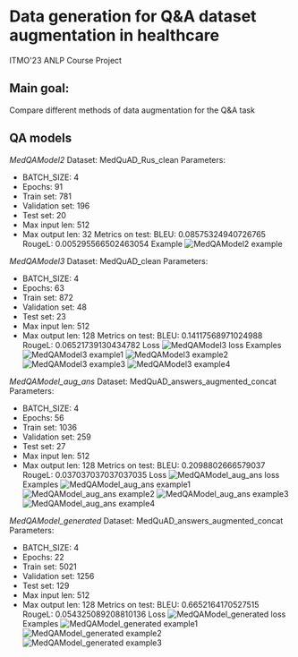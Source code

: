 # Data generation for Q&A dataset augmentation in healthcare
ITMO'23 ANLP Course Project

## Main goal:
Compare different methods of data augmentation for the Q&A task

## QA models
*MedQAModel2* 
Dataset: MedQuAD_Rus_clean
Parameters:
- BATCH_SIZE: 4
- Epochs: 91
- Train set: 781
- Validation set: 196
- Test set: 20
- Max input len: 512
- Max output len: 32
Metrics on test:
BLEU: 0.08575324940726765
RougeL: 0.005295566502463054
Example
![MedQAModel2 example](https://github.com/alex-mat-s/data_augmentation_QA/img/blob/main/img1.png?raw=true)

*MedQAModel3*
Dataset: MedQuAD_clean
Parameters:
- BATCH_SIZE: 4
- Epochs: 63
- Train set: 872
- Validation set: 48
- Test set: 23
- Max input len: 512
- Max output len: 128
Metrics on test:
BLEU: 0.14117568971024988
RougeL: 0.06521739130434782
Loss
![MedQAModel3 loss](https://https://github.com/alex-mat-s/data_augmentation_QA/img/blob/main/img1.jpg?raw=true)
Examples
![MedQAModel3 example1](https://github.com/alex-mat-s/data_augmentation_QA/img/blob/main/img2.jpg?raw=true)
![MedQAModel3 example2](https://github.com/alex-mat-s/data_augmentation_QA/img/blob/main/img3.jpg?raw=true)
![MedQAModel3 example3](https://github.com/alex-mat-s/data_augmentation_QA/img/blob/main/img4.jpg?raw=true)
![MedQAModel3 example4](https://github.com/alex-mat-s/data_augmentation_QA/img/blob/main/img5.jpg?raw=true)

*MedQAModel_aug_ans*
Dataset: MedQuAD_answers_augmented_concat
Parameters:
- BATCH_SIZE: 4
- Epochs: 56
- Train set: 1036
- Validation set: 259
- Test set: 27
- Max input len: 512
- Max output len: 128
Metrics on test:
BLEU: 0.2098802666579037
RougeL: 0.037037037037037035
Loss
![MedQAModel_aug_ans loss](https://https://github.com/alex-mat-s/data_augmentation_QA/img/blob/main/img6.jpg?raw=true)
Examples
![MedQAModel_aug_ans example1](https://github.com/alex-mat-s/data_augmentation_QA/img/blob/main/img7.jpg?raw=true)
![MedQAModel_aug_ans example2](https://github.com/alex-mat-s/data_augmentation_QA/img/blob/main/img8.jpg?raw=true)
![MedQAModel_aug_ans example3](https://github.com/alex-mat-s/data_augmentation_QA/img/blob/main/img9.jpg?raw=true)
![MedQAModel_aug_ans example4](https://github.com/alex-mat-s/data_augmentation_QA/img/blob/main/img10.jpg?raw=true)

*MedQAModel_generated*
Dataset: MedQuAD_answers_augmented_concat
Parameters:
- BATCH_SIZE: 4
- Epochs: 22
- Train set: 5021
- Validation set: 1256
- Test set: 129
- Max input len: 512
- Max output len: 128
Metrics on test:
BLEU: 0.6652164170527515
RougeL: 0.054325089208810136
Loss
![MedQAModel_generated loss](https://https://github.com/alex-mat-s/data_augmentation_QA/img/blob/main/img11.jpg?raw=true)
Examples
![MedQAModel_generated example1](https://github.com/alex-mat-s/data_augmentation_QA/img/blob/main/img12.jpg?raw=true)
![MedQAModel_generated example2](https://github.com/alex-mat-s/data_augmentation_QA/img/blob/main/img13.jpg?raw=true)
![MedQAModel_generated example3](https://github.com/alex-mat-s/data_augmentation_QA/img/blob/main/img14.jpg?raw=true)
